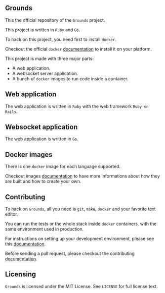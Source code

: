 ## Grounds

This the official repository of the `Grounds` project.

This project is written in `Ruby` and `Go`.

To hack on this project, you need first to install `docker`.

Checkout the official `docker` [documentation](https://docs.docker.com/installation/)
to install it on your platform.

This project is made with three major parts:

- A web application.
- A websocket server application.
- A bunch of `docker` images to run code inside a container.

## Web application

The web application is written in `Ruby` with the web framework `Ruby on Rails`.

## Websocket application

The web application is written in `Go`.

## Docker images

There is one `docker` image for each language supported.

Checkout images [documentation](https://github.com/folieadrien/grounds/blob/master/docs/IMAGES.md)
to have more informations about how they are built and how to create your own.

## Contributing

To hack on `Grounds`, all you need is `git`, `make`, `docker` and your favorite text editor.

You can run the tests or the whole stack inside `docker` containers, with the same environment
used in production.

For instructions on setting up your development environment, please see this
[documentation](https://github.com/folieadrien/grounds/blob/master/docs/DEVENV.md).

Before sending a pull request, please checkout the contributing
[documentation](https://github.com/folieadrien/grounds/blob/master/docs/CONTRIBUTING.md).

## Licensing

`Grounds` is licensed under the MIT License. See `LICENSE` for full license text.
